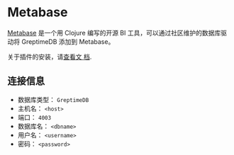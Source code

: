 # Metabase

[Metabase](https://github.com/metabase/metabase) 是一个用 Clojure 编写的开源 BI
工具，可以通过社区维护的数据库驱动将 GreptimeDB 添加到 Metabase。

关于插件的安装，请[查看文
档](https://docs.greptime.com/nightly/user-guide/integrations/metabase).

## 连接信息

- 数据库类型： `GreptimeDB`
- 主机名： `<host>`
- 端口： `4003`
- 数据库名： `<dbname>`
- 用户名： `<username>`
- 密码： `<password>`
